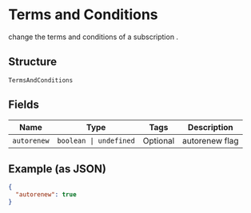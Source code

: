 
# Terms and Conditions

change the terms and conditions of a subscription .

## Structure

`TermsAndConditions`

## Fields

| Name | Type | Tags | Description |
|  --- | --- | --- | --- |
| `autorenew` | `boolean \| undefined` | Optional | autorenew flag |

## Example (as JSON)

```json
{
  "autorenew": true
}
```

